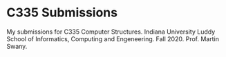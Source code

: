 # C335 Submissions

My submissions for C335 Computer Structures. Indiana University Luddy School of Informatics, Computing and Engeneering. Fall 2020. Prof. Martin Swany.
